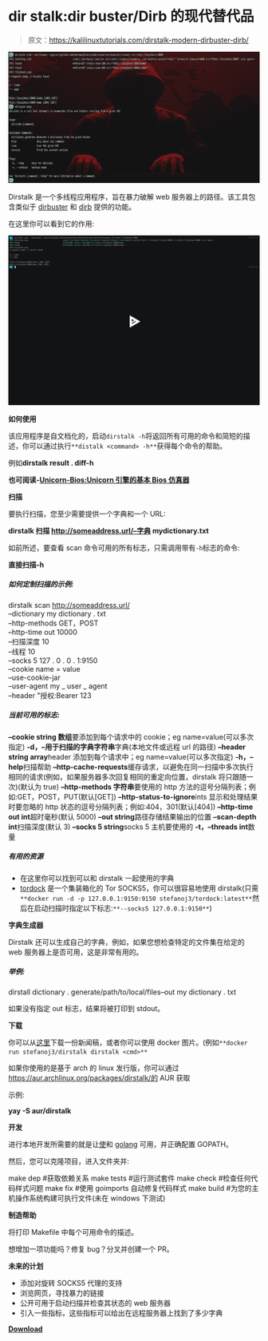 # dir stalk:dir buster/Dirb 的现代替代品

> 原文：<https://kalilinuxtutorials.com/dirstalk-modern-dirbuster-dirb/>

[![Dirstalk : Modern Alternative to Dirbuster/Dirb](img/e31c3b314068bf47ad6cdffb68942730.png "Dirstalk : Modern Alternative to Dirbuster/Dirb")](https://1.bp.blogspot.com/-NLXcBQWNLoo/Xax9s25iEmI/AAAAAAAADBo/lhpy8ka0fs8c0tdawfmJ1Le4eQEwj0QVQCLcBGAsYHQ/s1600/1%2B%25281%2529.png)

Dirstalk 是一个多线程应用程序，旨在暴力破解 web 服务器上的路径。该工具包含类似于 [dirbuster](https://www.owasp.org/index.php/Category:OWASP_DirBuster_Project) 和 [dirb](https://tools.kali.org/web-applications/dirb) 提供的功能。

在这里你可以看到它的作用:

[![](img/22fac9b9e491345b2eb249741cb04b95.png)](https://asciinema.org/a/256217)

**如何使用**

该应用程序是自文档化的，启动`dirstalk -h`将返回所有可用的命令和简短的描述，你可以通过执行`**distalk <command> -h**`获得每个命令的帮助。

例如**dirstalk result . diff-h**

**也可阅读-[Unicorn-Bios:Unicorn 引擎的基本 Bios 仿真器](https://kalilinuxtutorials.com/unicorn-bios/)**

**扫描**

要执行扫描，您至少需要提供一个字典和一个 URL:

**dirstalk 扫描 http://someaddress.url/–字典 mydictionary.txt**

如前所述，要查看 scan 命令可用的所有标志，只需调用带有`-h`标志的命令:

**直接扫描-h**

##### 如何定制扫描的示例:

dirstalk scan http://someaddress.url/ \
–dictionary my dictionary . txt \
–http-methods GET，POST \
–http-time out 10000 \
–扫描深度 10 \
–线程 10 \
–socks 5 127 . 0 . 0 . 1:9150 \
–cookie name = value \
–use-cookie-jar \
–user-agent my _ user _ agent \
–header "授权:Bearer 123

##### 当前可用的标志:

**–cookie string 数组**要添加到每个请求中的 cookie；eg name=value(可以多次指定)
**-d，–用于扫描的字典字符串**字典(本地文件或远程 url 的路径)
**–header string array**header 添加到每个请求中；eg name=value(可以多次指定)
**-h，–help**扫描帮助
**–http-cache-requests**缓存请求，以避免在同一扫描中多次执行相同的请求(例如，如果服务器多次回复相同的重定向位置，dirstalk 将只跟随一次)(默认为 true)
**–http-methods 字符串**要使用的 http 方法的逗号分隔列表；例如:GET，POST，PUT(默认[GET])
**–http-status-to-ignore**ints 显示和处理结果时要忽略的 http 状态的逗号分隔列表；例如:404，301(默认[404])
**–http-time out int**超时毫秒(默认 5000)
**–out string**路径存储结果输出的位置
**–scan-depth int**扫描深度(默认 3)
**–socks 5 string**socks 5 主机要使用的
**-t，–threads int**数量

##### 有用的资源

*   在这里你可以找到可以和 dirstalk 一起使用的字典
*   [tordock](https://github.com/stefanoj3/tordock) 是一个集装箱化的 Tor SOCKS5，你可以很容易地使用 dirstalk(只需`**docker run -d -p 127.0.0.1:9150:9150 stefanoj3/tordock:latest**`然后在启动扫描时指定以下标志:`**--socks5 127.0.0.1:9150**`)

**字典生成器**

Dirstalk 还可以生成自己的字典，例如，如果您想检查特定的文件集在给定的 web 服务器上是否可用，这是非常有用的。

##### 举例:

dirstall dictionary . generate/path/to/local/files–out my dictionary . txt

如果没有指定 out 标志，结果将被打印到 stdout。

**下载**

你可以从[这里](https://github.com/stefanoj3/dirstalk/releases)下载一份新闻稿，或者你可以使用 docker 图片。(例如`**docker run stefanoj3/dirstalk dirstalk <cmd>**`

如果你使用的是基于 arch 的 linux 发行版，你可以通过 https://aur.archlinux.org/packages/dirstalk/的 AUR 获取

示例:

**yay -S aur/dirstalk**

**开发**

进行本地开发所需要的就是让[使](https://www.gnu.org/software/make/)和 [golang](https://golang.org/) 可用，并正确配置 GOPATH。

然后，您可以克隆项目，进入文件夹并:

make dep #获取依赖关系
make tests #运行测试套件
make check #检查任何代码样式问题
make fix #使用 goimports 自动修复代码样式
make build #为您的主机操作系统构建可执行文件(未在 windows 下测试)

**制造帮助**

将打印 Makefile 中每个可用命令的描述。

想增加一项功能吗？修复 bug？分叉并创建一个 PR。

**未来的计划**

*   添加对旋转 SOCKS5 代理的支持
*   浏览网页，寻找暴力的链接
*   公开可用于启动扫描并检查其状态的 web 服务器
*   引入一些指标，这些指标可以给出在远程服务器上找到了多少字典

[**Download**](https://github.com/stefanoj3/dirstalk)